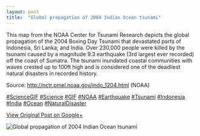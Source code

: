 ```yaml
---
layout: post
title:  "Global propagation of 2004 Indian Ocean tsunami"
---
```


This map from the NOAA Center for Tsunami Research depicts the global
propagation of the 2004 Boxing Day Tsunami that devastated parts of Indonesia,
Sri Lanka, and India. Over 230,000 people were killed by the tsunami caused by
a magnitude 9.3 earthquake (3rd largest ever recorded) off the coast of
Sumatra. The tsunami inundated coastal communities with waves crested up to
100ft high and is considered one of the deadliest natural disasters in
recorded history.  
  
Source: <http://nctr.pmel.noaa.gov/indo_1204.html> (NOAA)  
  
[#ScienceGIF](https://plus.google.com/s/%23ScienceGIF/posts)
[#Science](https://plus.google.com/s/%23Science/posts)
[#GIF](https://plus.google.com/s/%23GIF/posts)
[#NOAA](https://plus.google.com/s/%23NOAA/posts)
[#Earthquake](https://plus.google.com/s/%23Earthquake/posts)
[#Tsunami](https://plus.google.com/s/%23Tsunami/posts)
[#Indonesia](https://plus.google.com/s/%23Indonesia/posts)
[#India](https://plus.google.com/s/%23India/posts)
[#Ocean](https://plus.google.com/s/%23Ocean/posts)
[#NaturalDisaster](https://plus.google.com/s/%23NaturalDisaster/posts)

[View Original Post on Google+](https://plus.google.com/+ColinSullender/posts/PMAYJuE3QGL)

![Global propagation of 2004 Indian Ocean tsunami](/assets/img/2015-06-10-Global-propagation-of-2004-Indian-Ocean-tsunami.gif)
